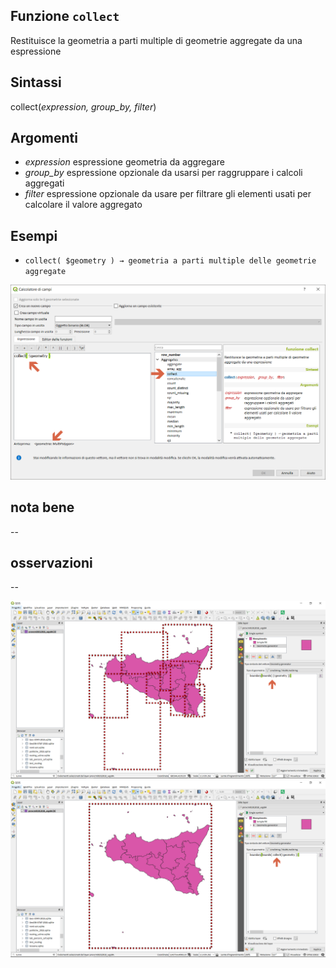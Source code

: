 ## Funzione `collect`

Restituisce la geometria a parti multiple di geometrie aggregate da una espressione

## Sintassi

collect(_expression, group_by, filter_)

## Argomenti

* _expression_ espressione geometria da aggregare
* _group_by_ espressione opzionale da usarsi per raggruppare i calcoli aggregati
* _filter_ espressione opzionale da usare per filtrare gli elementi usati per calcolare il valore aggregato

## Esempi

* `collect( $geometry ) → geometria a parti multiple delle geometrie aggregate`

<img src="/img/aggregates/collect/collect1.png">

## nota bene

--

## osservazioni

--

<img src="/img/aggregates/collect/collect2.png">

<img src="/img/aggregates/collect/collect3.png">